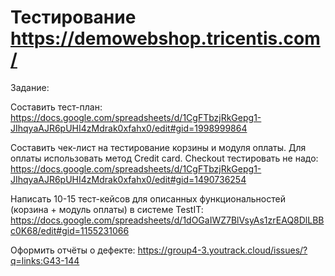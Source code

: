 # Тестирование https://demowebshop.tricentis.com/

Задание:

Cоставить тест-план: https://docs.google.com/spreadsheets/d/1CgFTbzjRkGepg1-JIhqyaAJR6pUHI4zMdrak0xfahx0/edit#gid=1998999864

Составить чек-лист на тестирование корзины и модуля оплаты. Для оплаты использовать метод Credit card. Checkout тестировать не надо: https://docs.google.com/spreadsheets/d/1CgFTbzjRkGepg1-JIhqyaAJR6pUHI4zMdrak0xfahx0/edit#gid=1490736254

Написать 10-15 тест-кейсов для описанных функциональностей (корзина + модуль оплаты) в системе TestIT: https://docs.google.com/spreadsheets/d/1dOGaIWZ7BlVsyAs1zrEAQ8DlLBBc0K68/edit#gid=1155231066

Оформить отчёты о дефекте: https://group4-3.youtrack.cloud/issues/?q=links:G43-144
